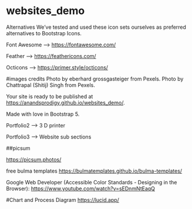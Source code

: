 # websites_demo

Alternatives
We’ve tested and used these icon sets ourselves as preferred alternatives to Bootstrap Icons.

Font Awesome --> https://fontawesome.com/

Feather --> https://feathericons.com/

Octicons --> https://primer.style/octicons/


#images credits
Photo by eberhard grossgasteiger from Pexels.
Photo by Chattrapal (Shitij) Singh from Pexels.


Your site is ready to be published at https://anandsprodigy.github.io/websites_demo/.


Made with love in Bootstrap 5.



Portfolio2 --> 3 D printer

Portfolio3 --> Website sub sections

##picsum

https://picsum.photos/


free bulma templates
https://bulmatemplates.github.io/bulma-templates/


Google Web Developer (Accessible Color Standards - Designing in the Browser):
https://www.youtube.com/watch?v=sEDnmNtEaqQ


#Chart and Process Diagram
https://lucid.app/ 
